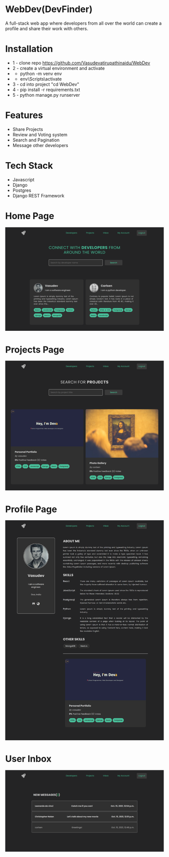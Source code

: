 # WebDev(DevFinder)

A full-stack web app where developers from all over the world can create a profile and share their work with others.

# Installation

- 1 - clone repo https://github.com/Vasudevatirupathinaidu/WebDev
- 2 - create a virtual environment and activate
- - python -m venv env
- - env\Scripts\activate
- 3 - cd into project "cd WebDev"
- 4 - pip install -r requirements.txt
- 5 - python manage.py runserver

# Features

- Share Projects
- Review and Voting system
- Search and Pagination
- Message other developers

# Tech Stack

- Javascript
- Django
- Postgres
- Django REST Framework

# Home Page

<img src="./resources/images/webdev_home.png">

# Projects Page

<img src="./resources/images/webdev_projects.png">

# Profile Page

<img src="./resources/images/webdev_profile.png">

# User Inbox

<img src="./resources/images/user_inbox.png">
